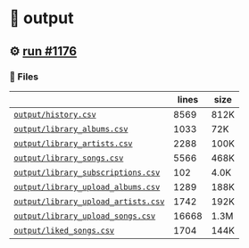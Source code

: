 # 📝  output 

## ⚙️ [run #1176](https://github.com/jwenerd/ytm-dl/actions/runs/9030210502)

### 📁 Files

|                                                                         |lines|size|
|-------------------------------------------------------------------------|-----|----|
|[`output/history.csv` ](output/history.csv)                              |8569 |812K|
|[`output/library_albums.csv` ](output/library_albums.csv)                |1033 |72K |
|[`output/library_artists.csv` ](output/library_artists.csv)              |2288 |100K|
|[`output/library_songs.csv` ](output/library_songs.csv)                  |5566 |468K|
|[`output/library_subscriptions.csv` ](output/library_subscriptions.csv)  |102  |4.0K|
|[`output/library_upload_albums.csv` ](output/library_upload_albums.csv)  |1289 |188K|
|[`output/library_upload_artists.csv` ](output/library_upload_artists.csv)|1742 |192K|
|[`output/library_upload_songs.csv` ](output/library_upload_songs.csv)    |16668|1.3M|
|[`output/liked_songs.csv` ](output/liked_songs.csv)                      |1704 |144K|